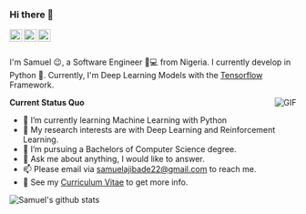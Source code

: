 ### Hi there 👋

<a href="https://www.linkedin.com/in/ajibsbaba/">
  <img align="left" alt="LinkedIn" width="22px" src="https://cdn.jsdelivr.net/npm/simple-icons@3.1.0/icons/linkedin.svg" />
</a>
<a href="samuelajibade22@gmail.com">
  <img align="left" alt="'Gmail" width="22px" src="https://cdn.jsdelivr.net/npm/simple-icons@3.1.0/icons/gmail.svg" />
</a>
<a href="https://www.kaggle.com/ajibsbaba">
  <img align="left" alt="Kaggle" width="22px" src="https://cdn.jsdelivr.net/npm/simple-icons@3.1.0/icons/kaggle.svg" />
</a>

<br />
<br />

I'm Samuel 😉, a Software Engineer 👨💻 from Nigeria. I currently develop in Python 🐍. Currently, I'm Deep Learning Models with the [Tensorflow](https://www.tensorflow.org/) Framework.

  <img align="right" alt="GIF" src="https://media.giphy.com/media/iIqmM5tTjmpOB9mpbn/giphy.gif" />

**Current Status Quo**

- 🌱 I’m currently learning Machine Learning with Python
- 🤔 My research interests are with Deep Learning and Reinforcement Learning.
- 💼 I’m pursuing a Bachelors of Computer Science degree.
- 💬 Ask me about anything, I would like to answer.
- 📫 Please email via samuelajibade22@gmail.com to reach me.
- 👀 See my [Curriculum Vitae](https://drive.google.com/file/d/1OIjqR4Jcu6U1Cjoo8uccmyI9FK3SAfk3/view?usp=sharing) to get more info.

![Samuel's github stats](https://github-readme-stats.vercel.app/api?username=AjibsBaba&show_icons=true&hide_border=true)

